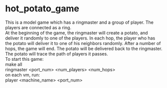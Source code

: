 # hot_potato_game
This is a model game which has a ringmaster and a group of player. The players are connected as a ring.   
At the beginning of the game, the ringmaster will create a potato, and deliver it randomly to one of the players. In each hop, the player who has the potato will deliver it to one of his neighbors randomly. After a number of hops, the game will end. The potato will be delivered back to the ringmaster. The potato will trace the path of players it passes.   
To start this game:   
make all  
ringmaster <port_num> <num_players> <num_hops>  
on each vm, run:   
player <machine_name> <port_num>   
